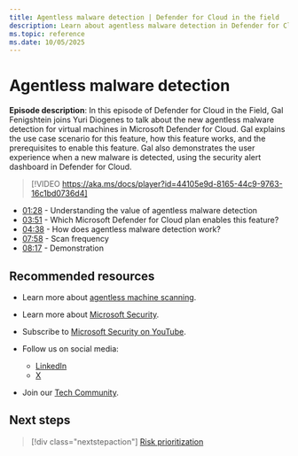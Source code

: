 ```yaml
---
title: Agentless malware detection | Defender for Cloud in the field
description: Learn about agentless malware detection in Defender for Cloud
ms.topic: reference
ms.date: 10/05/2025
---
```


# Agentless malware detection

**Episode description**: In this episode of Defender for Cloud in the Field, Gal Fenigshtein joins Yuri Diogenes to talk about the new agentless malware detection for virtual machines in Microsoft Defender for Cloud. Gal explains the use case scenario for this feature, how this feature works, and the prerequisites to enable this feature. Gal also demonstrates the user experience when a new malware is detected, using the security alert dashboard in Defender for Cloud.

> [!VIDEO https://aka.ms/docs/player?id=44105e9d-8165-44c9-9763-16c1bd0736d4]

- [01:28](/shows/mdc-in-the-field/agentless-malware#time=01m28s) - Understanding the value of agentless malware detection
- [03:51](/shows/mdc-in-the-field/agentless-malware#time=03m51s) - Which Microsoft Defender for Cloud plan enables this feature?
- [04:38](/shows/mdc-in-the-field/agentless-malware#time=04m38s) - How does agentless malware detection work?
- [07:58](/shows/mdc-in-the-field/agentless-malware#time=07m58s) - Scan frequency
- [08:17](/shows/mdc-in-the-field/agentless-malware#time=08m17s) - Demonstration

## Recommended resources

- Learn more about [agentless machine scanning](concept-agentless-data-collection.md).
- Learn more about [Microsoft Security](https://msft.it/6002T9HQY).
- Subscribe to [Microsoft Security on YouTube](https://www.youtube.com/playlist?list=PL3ZTgFEc7LysiX4PfHhdJPR7S8mGO14YS).

- Follow us on social media:

  - [LinkedIn](https://www.linkedin.com/showcase/microsoft-security/)
  - [X](https://x.com/msftsecurity)

- Join our [Tech Community](https://aka.ms/SecurityTechCommunity).

## Next steps

> [!div class="nextstepaction"]
> [Risk prioritization](episode-forty-five.md)
